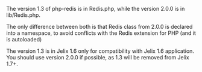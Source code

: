 The version 1.3 of php-redis is in Redis.php, while the version 2.0.0 is in
lib/Redis.php.

The only difference between both is that Redis class from 2.0.0 is declared into
a namespace, to avoid conflicts with the Redis extension for PHP (and it is
autoloaded)

The version 1.3 is in Jelix 1.6 only for compatibility with Jelix 1.6 application.
You should use version 2.0.0 if possible, as 1.3 will be removed from Jelix 1.7+.

